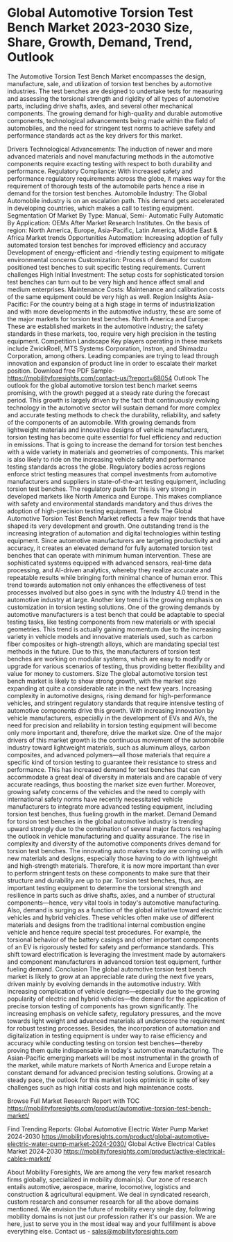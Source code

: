 # Global Automotive Torsion Test Bench Market 2023-2030 Size, Share, Growth, Demand, Trend, Outlook
The Automotive Torsion Test Bench Market encompasses the design, manufacture, sale, and utilization of torsion test benches by automotive industries. The test benches are designed to undertake tests for measuring and assessing the torsional strength and rigidity of all types of automotive parts, including drive shafts, axles, and several other mechanical components. The growing demand for high-quality and durable automotive components, technological advancements being made within the field of automobiles, and the need for stringent test norms to achieve safety and performance standards act as the key drivers for this market.

Drivers
Technological Advancements: The induction of newer and more advanced materials and novel manufacturing methods in the automotive components require exacting testing with respect to both durability and performance.
Regulatory Compliance: With increased safety and performance regulatory requirements across the globe, it makes way for the requirement of thorough tests of the automobile parts hence a rise in demand for the torsion test benches.
Automobile Industry: The Global Automobile industry is on an escalation path. This demand gets accelerated in developing countries, which makes a call to testing equipment.
Segmentation Of Market
By Type: Manual, Semi- Automatic Fully Automatic
By Application: OEMs After Market Research Institutes.
On the basis of region: North America, Europe, Asia-Pacific, Latin America, Middle East & Africa
Market trends
Opportunities Automation: Increasing adoption of fully automated torsion test benches for improved efficiency and accuracy
Development of energy-efficient and -friendly testing equipment to mitigate environmental concerns
Customization: Process of demand for custom positioned test benches to suit specific testing requirements.
Current challenges
High Initial Investment: The setup costs for sophisticated torsion test benches can turn out to be very high and hence affect small and medium enterprises.
Maintenance Costs: Maintenance and calibration costs of the same equipment could be very high as well.
Region Insights
Asia- Pacific: For the country being at a high stage in terms of industrialization and with more developments in the automotive industry, these are some of the major markets for torsion test benches.
North America and Europe: These are established markets in the automotive industry; the safety standards in these markets, too, require very high precision in the testing equipment.
Competition Landscape
Key players operating in these markets include ZwickRoell, MTS Systems Corporation, Instron, and Shimadzu Corporation, among others. Leading companies are trying to lead through innovation and expansion of product line in order to escalate their market position.
Download free PDF Sample- https://mobilityforesights.com/contact-us/?report=68054
Outlook
The outlook for the global automotive torsion test bench market seems promising, with the growth pegged at a steady rate during the forecast period. This growth is largely driven by the fact that continuously evolving technology in the automotive sector will sustain demand for more complex and accurate testing methods to check the durability, reliability, and safety of the components of an automobile. With growing demands from lightweight materials and innovative designs of vehicle manufacturers, torsion testing has become quite essential for fuel efficiency and reduction in emissions. That is going to increase the demand for torsion test benches with a wide variety in materials and geometries of components.
This market is also likely to ride on the increasing vehicle safety and performance testing standards across the globe. Regulatory bodies across regions enforce strict testing measures that compel investments from automotive manufacturers and suppliers in state-of-the-art testing equipment, including torsion test benches. The regulatory push for this is very strong in developed markets like North America and Europe. This makes compliance with safety and environmental standards mandatory and thus drives the adoption of high-precision testing equipment.
Trends
The Global Automotive Torsion Test Bench Market reflects a few major trends that have shaped its very development and growth. One outstanding trend is the increasing integration of automation and digital technologies within testing equipment. Since automotive manufacturers are targeting productivity and accuracy, it creates an elevated demand for fully automated torsion test benches that can operate with minimum human intervention. These are sophisticated systems equipped with advanced sensors, real-time data processing, and AI-driven analytics, whereby they realize accurate and repeatable results while bringing forth minimal chance of human error. This trend towards automation not only enhances the effectiveness of test processes involved but also goes in sync with the Industry 4.0 trend in the automotive industry at large.
Another key trend is the growing emphasis on customization in torsion testing solutions. One of the growing demands by automotive manufacturers is a test bench that could be adaptable to special testing tasks, like testing components from new materials or with special geometries. This trend is actually gaining momentum due to the increasing variety in vehicle models and innovative materials used, such as carbon fiber composites or high-strength alloys, which are mandating special test methods in the future. Due to this, the manufacturers of torsion test benches are working on modular systems, which are easy to modify or upgrade for various scenarios of testing, thus providing better flexibility and value for money to customers.
Size
The global automotive torsion test bench market is likely to show strong growth, with the market size expanding at quite a considerable rate in the next few years. Increasing complexity in automotive designs, rising demand for high-performance vehicles, and stringent regulatory standards that require intensive testing of automotive components drive this growth. With increasing innovation by vehicle manufacturers, especially in the development of EVs and AVs, the need for precision and reliability in torsion testing equipment will become only more important and, therefore, drive the market size.
One of the major drivers of this market growth is the continuous movement of the automobile industry toward lightweight materials, such as aluminum alloys, carbon composites, and advanced polymers—all those materials that require a specific kind of torsion testing to guarantee their resistance to stress and performance. This has increased demand for test benches that can accommodate a great deal of diversity in materials and are capable of very accurate readings, thus boosting the market size even further. Moreover, growing safety concerns of the vehicles and the need to comply with international safety norms have recently necessitated vehicle manufacturers to integrate more advanced testing equipment, including torsion test benches, thus fueling growth in the market.
Demand 
Demand for torsion test benches in the global automotive industry is trending upward strongly due to the combination of several major factors reshaping the outlook in vehicle manufacturing and quality assurance. The rise in complexity and diversity of the automotive components drives demand for torsion test benches. The innovating auto makers today are coming up with new materials and designs, especially those having to do with lightweight and high-strength materials. Therefore, it is now more important than ever to perform stringent tests on these components to make sure that their structure and durability are up to par. Torsion test benches, thus, are important testing equipment to determine the torsional strength and resilience in parts such as drive shafts, axles, and a number of structural components—hence, very vital tools in today's automotive manufacturing.
Also, demand is surging as a function of the global initiative toward electric vehicles and hybrid vehicles. These vehicles often make use of different materials and designs from the traditional internal combustion engine vehicle and hence require special test procedures. For example, the torsional behavior of the battery casings and other important components of an EV is rigorously tested for safety and performance standards. This shift toward electrification is leveraging the investment made by automakers and component manufacturers in advanced torsion test equipment, further fueling demand.
Conclusion
The global automotive torsion test bench market is likely to grow at an appreciable rate during the next five years, driven mainly by evolving demands in the automotive industry. With increasing complication of vehicle designs—especially due to the growing popularity of electric and hybrid vehicles—the demand for the application of precise torsion testing of components has grown significantly. The increasing emphasis on vehicle safety, regulatory pressures, and the move towards light weight and advanced materials all underscore the requirement for robust testing processes. Besides, the incorporation of automation and digitalization in testing equipment is under way to raise efficiency and accuracy while conducting testing on torsion test benches—thereby proving them quite indispensable in today's automotive manufacturing.
The Asian-Pacific emerging markets will be most instrumental in the growth of the market, while mature markets of North America and Europe retain a constant demand for advanced precision testing solutions. Growing at a steady pace, the outlook for this market looks optimistic in spite of key challenges such as high initial costs and high maintenance costs.

Browse Full Market Research Report with TOC https://mobilityforesights.com/product/automotive-torsion-test-bench-market/

Find Trending Reports:
Global Automotive Electric Water Pump Market 2024-2030
https://mobilityforesights.com/product/global-automotive-electric-water-pump-market-2024-2030/
Global Active Electrical Cables Market 2024-2030
https://mobilityforesights.com/product/active-electrical-cables-market/

About Mobility Foresights,
We are among the very few market research firms globally, specialized in mobility domain(s). Our zone of research entails automotive, aerospace, marine, locomotive, logistics and construction & agricultural equipment. We deal in syndicated research, custom research and consumer research for all the above domains mentioned.
We envision the future of mobility every single day, following mobility domains is not just our profession rather it's our passion. We are here, just to serve you in the most ideal way and your fulfillment is above everything else. Contact us -  sales@mobilityforesights.com 


